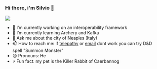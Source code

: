 ### Hi there, i'm Silvio 👋

![](http://cloudcity.link/assets/images/cloud-city-logo-tr.png)

- 🔭 I’m currently working on an interoperability framework
- 🌱 I’m currently learning Archery and Kafka
- 💬 Ask me about the city of Neaples (Italy)
- 📫 How to reach me: if [telepathy](https://www.twitter.com/silviotorre) or [email](mailto:info@silviotorre.com) dont work you can try D&D spell "Summon Monster" 
- 😄 Pronouns: He
- ⚡ Fun fact: my pet is the Killer Rabbit of Caerbannog 

